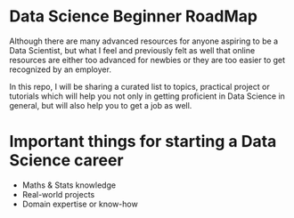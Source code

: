 # Data Science Beginner RoadMap

Although there are many advanced resources for anyone aspiring to be a Data Scientist, but what I feel and previously felt as well that online resources are either too advanced for newbies or they are too easier to get recognized by an employer. 

In this repo, I will be sharing a curated list to topics, practical project or tutorials which will help you not only in getting proficient in Data Science in general, but will also help you to get a job as well.

# Important things for starting a Data Science career
- Maths & Stats knowledge
- Real-world projects
- Domain expertise or know-how